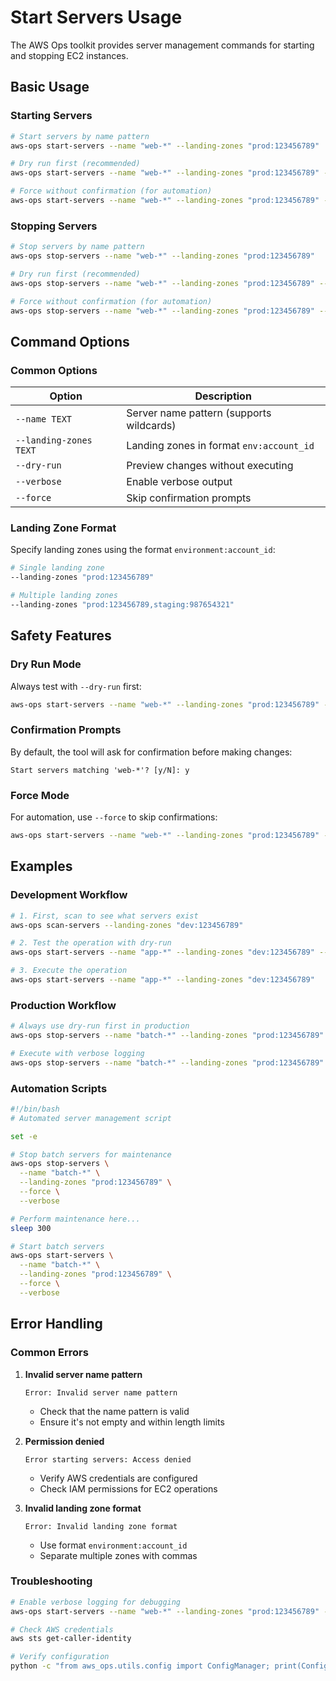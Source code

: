 # Start Servers Usage

The AWS Ops toolkit provides server management commands for starting and stopping EC2 instances.

## Basic Usage

### Starting Servers

```bash
# Start servers by name pattern
aws-ops start-servers --name "web-*" --landing-zones "prod:123456789"

# Dry run first (recommended)
aws-ops start-servers --name "web-*" --landing-zones "prod:123456789" --dry-run

# Force without confirmation (for automation)
aws-ops start-servers --name "web-*" --landing-zones "prod:123456789" --force
```

### Stopping Servers

```bash
# Stop servers by name pattern
aws-ops stop-servers --name "web-*" --landing-zones "prod:123456789"

# Dry run first (recommended)
aws-ops stop-servers --name "web-*" --landing-zones "prod:123456789" --dry-run

# Force without confirmation (for automation)
aws-ops stop-servers --name "web-*" --landing-zones "prod:123456789" --force
```

## Command Options

### Common Options

| Option | Description |
|--------|-------------|
| `--name TEXT` | Server name pattern (supports wildcards) |
| `--landing-zones TEXT` | Landing zones in format `env:account_id` |
| `--dry-run` | Preview changes without executing |
| `--verbose` | Enable verbose output |
| `--force` | Skip confirmation prompts |

### Landing Zone Format

Specify landing zones using the format `environment:account_id`:

```bash
# Single landing zone
--landing-zones "prod:123456789"

# Multiple landing zones
--landing-zones "prod:123456789,staging:987654321"
```

## Safety Features

### Dry Run Mode

Always test with `--dry-run` first:

```bash
aws-ops start-servers --name "web-*" --landing-zones "prod:123456789" --dry-run
```

### Confirmation Prompts

By default, the tool will ask for confirmation before making changes:

```
Start servers matching 'web-*'? [y/N]: y
```

### Force Mode

For automation, use `--force` to skip confirmations:

```bash
aws-ops start-servers --name "web-*" --landing-zones "prod:123456789" --force
```

## Examples

### Development Workflow

```bash
# 1. First, scan to see what servers exist
aws-ops scan-servers --landing-zones "dev:123456789"

# 2. Test the operation with dry-run
aws-ops start-servers --name "app-*" --landing-zones "dev:123456789" --dry-run

# 3. Execute the operation
aws-ops start-servers --name "app-*" --landing-zones "dev:123456789"
```

### Production Workflow

```bash
# Always use dry-run first in production
aws-ops stop-servers --name "batch-*" --landing-zones "prod:123456789" --dry-run

# Execute with verbose logging
aws-ops stop-servers --name "batch-*" --landing-zones "prod:123456789" --verbose
```

### Automation Scripts

```bash
#!/bin/bash
# Automated server management script

set -e

# Stop batch servers for maintenance
aws-ops stop-servers \
  --name "batch-*" \
  --landing-zones "prod:123456789" \
  --force \
  --verbose

# Perform maintenance here...
sleep 300

# Start batch servers
aws-ops start-servers \
  --name "batch-*" \
  --landing-zones "prod:123456789" \
  --force \
  --verbose
```

## Error Handling

### Common Errors

1. **Invalid server name pattern**
   ```
   Error: Invalid server name pattern
   ```
   - Check that the name pattern is valid
   - Ensure it's not empty and within length limits

2. **Permission denied**
   ```
   Error starting servers: Access denied
   ```
   - Verify AWS credentials are configured
   - Check IAM permissions for EC2 operations

3. **Invalid landing zone format**
   ```
   Error: Invalid landing zone format
   ```
   - Use format `environment:account_id`
   - Separate multiple zones with commas

### Troubleshooting

```bash
# Enable verbose logging for debugging
aws-ops start-servers --name "web-*" --landing-zones "prod:123456789" --verbose

# Check AWS credentials
aws sts get-caller-identity

# Verify configuration
python -c "from aws_ops.utils.config import ConfigManager; print(ConfigManager().config)"
```
